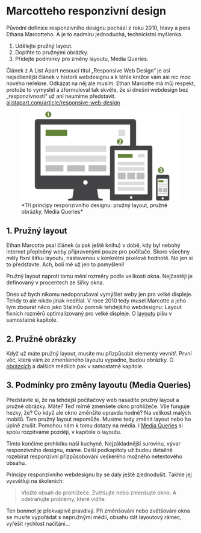 # Marcotteho responzivní design

Původní definice responzivního designu pochází z roku 2010, hlavy a pera Ethana Marcotteho. A je to nadmíru jednoduchá, technicistní myšlenka.

1. Udělejte pružný layout.
2. Doplňte to pružnými obrázky.
3. Přidejte podmínky pro změny layoutu, Media Queries. 

Článek z A List Apart nesoucí titul „Responsive Web Design“ je asi nejsdílenější článek v historii webdesignu a k téhle knížce vám asi nic moc nového neřekne. Odkázat na něj ale musím. Ethan Marcotte má můj respekt, protože to vymyslel a zformuloval tak skvěle, že si dnešní webdesign bez „responzivnosti“ už ani neumíme představit. [alistapart.com/article/responsive-web-design](http://alistapart.com/article/responsive-web-design)

<figure>
<img src="dist/images/original/vdwd/principy-rwd.jpg" alt="3 principy responzivního designu">
<figcaption markdown="1">    
*Tři principy responzivního designu: pružný layout, pružné obrázky, Media Queries*
</figcaption> 
</figure>


## 1. Pružný layout

Ethan Marcotte psal článek (a pak ještě knihu) v době, kdy byl nebohý internet přeplněný weby připravenými pouze pro počítače. Skoro všechny měly fixní šířku layoutu, nastavenou v konkrétní pixelové hodnotě. No jen si to představte. Ach, bolí mě už jen to pomyšlení! 

Pružný layout naproti tomu mění rozměry podle velikosti okna. Nejčastěji je definovaný v procentech ze šířky okna.

Dnes už bych nikomu nedoporučoval vymýšlet weby jen pro velké displeje. Tehdy to ale nikdo jinak nedělal. V roce 2010 tedy musel Marcotte a jeho tým zbourat něco jako Stalinův pomník tehdejšího webdesignu: Layout fixních rozměrů optimalizovaný pro velké displeje. O [layoutu](responzivni-layout.md) píšu v samostatné kapitole.

## 2. Pružné obrázky

Když už máte pružný layout, musíte mu přizpůsobit elementy vevnitř. První věc, která vám ze zmenšeného layoutu vypadne, budou obrázky. O [obrázcích](kap-media) a dalších médiích pak v samostatné kapitole.

## 3. Podmínky pro změny layoutu (Media Queries)

Představte si, že na tehdejší počítačový web nasadíte pružný layout a pružné obrázky. Máte? Teď mírně zmenšete okno prohlížeče. Vše funguje hezky, že? Co když ale okno změnšíte opravdu hodně? Na velikost malých mobilů. Tam pružný layout nepomůže. Musíme tedy změnit layout nebo ho úplně zrušit. Pomohou nám k tomu dotazy na média. I [Media Queries](css3-media-queries.md) si spolu rozpitváme později, v kapitole o layoutu.

<div class="ebook-only" markdown="1">
  Tímto končíme prohlídku naší kuchyně. Nejzákladnější surovinu, vývar responzivního designu, máme. Další podkapitoly už budou detailně rozebírat responzivní přizpůsobování veškerého možného  netextového obsahu.
</div>

Principy responzivního webdesignu by se daly ještě zjednodušit. Takhle jej vysvětluji na školeních:

> Vložte obsah do prohlížeče. Zvětšujte nebo zmenšujte okno. A odstraňujte problémy, které vidíte.

Ten bonmot je překvapivě pravdivý. Při změnšování nebo zvětšování okna se musíte vypořádat s nepružnými médii, obsahu dát layoutový rámec, vyřešit rychlost načítání… 
